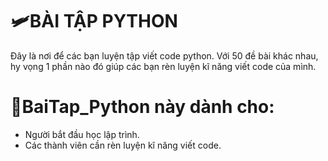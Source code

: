 # 🛩BÀI TẬP PYTHON
Đây là nơi để các bạn luyện tập viết code python. Với 50 đề bài khác nhau, hy vọng 1 phần nào đó giúp các bạn rèn luyện kĩ năng viết code của mình.
# 🎫BaiTap_Python này dành cho:
- Người bắt đầu học lập trình.
- Các thành viên cần rèn luyện kĩ năng viết code.
